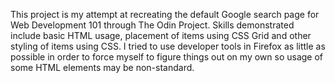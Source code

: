 This project is my attempt at recreating the default Google search page for Web Development 101 through The Odin Project. Skills demonstrated include basic HTML usage, placement of items using CSS Grid and other styling of items using CSS. I tried to use developer tools in Firefox as little as possible in order to force myself to figure things out on my own so usage of some HTML elements may be non-standard.